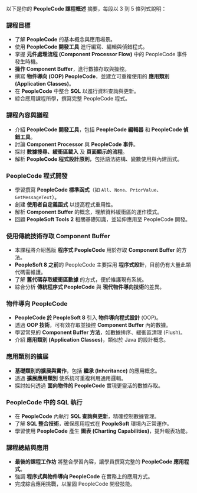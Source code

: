 以下是你的 **PeopleCode 課程概述** 摘要，每段以 3 到 5 條列式說明：

### **課程目標**
- 了解 **PeopleCode** 的基本概念與應用場景。
- 使用 **PeopleCode 開發工具** 進行編寫、編輯與偵錯程式。
- 掌握 **元件處理流程 (Component Processor Flow)** 中的 PeopleCode 事件發生時機。
- **操作 Component Buffer**，進行數據存取與操控。
- 撰寫 **物件導向 (OOP) PeopleCode**，並建立可重複使用的 **應用類別 (Application Classes)**。
- 在 **PeopleCode** 中整合 **SQL** 以進行資料查詢與更新。
- 綜合應用課程所學，撰寫完整 PeopleCode 程式。

### **課程內容與議程**
- 介紹 **PeopleCode 開發工具**，包括 **PeopleCode 編輯器** 和 **PeopleCode 偵錯工具**。
- 討論 **Component Processor** 與 **PeopleCode 事件**。
- 探討 **數據搜尋、緩衝區載入** 及 **頁面顯示的流程**。
- 解析 **PeopleCode 程式設計原則**，包括語法結構、變數使用與內建函式。

### **PeopleCode 程式開發**
- 學習撰寫 **PeopleCode 標準函式**（如 `All`、`None`、`PriorValue`、`GetMessageText`）。
- 創建 **使用者自定義函式** 以提高程式重用性。
- 解析 **Component Buffer** 的概念，理解資料緩衝區的運作模式。
- 回顧 **PeopleSoft Tools 2** 相關基礎知識，並延伸應用至 PeopleCode 開發。



### **使用傳統技術存取 Component Buffer**
- 本課程將介紹舊版 **程序式 PeopleCode** 用於存取 **Component Buffer** 的方法。
- **PeopleSoft 8 之前**的 PeopleCode 主要採用 **程序式設計**，目前仍有大量此類代碼需維護。
- 了解 **舊代碼存取緩衝區數據** 的方式，便於維護現有系統。
- 綜合分析 **傳統程序式 PeopleCode** 與 **現代物件導向技術**的差異。

### **物件導向 PeopleCode**
- **PeopleCode 於 PeopleSoft 8** 引入 **物件導向程式設計** (OOP)。
- 透過 **OOP 技術**，可有效存取並操控 **Component Buffer** 內的數據。
- 學習常見的 **Component Buffer 方法**，如數據排序、緩衝區清理 (Flush)。
- 介紹 **應用類別 (Application Classes)**，類似於 Java 的設計概念。

### **應用類別的擴展**
- **基礎類別的擴展與實作**，包括 **繼承 (Inheritance)** 的應用概念。
- 透過 **擴展應用類別** 使系統可重複利用通用邏輯。
- 探討如何透過 **面向物件的 PeopleCode** 實現更靈活的數據存取。

### **PeopleCode 中的 SQL 執行**
- 在 **PeopleCode** 內執行 **SQL 查詢與更新**，精確控制數據管理。
- 了解 **SQL 整合技術**，確保應用程式在 **PeopleSoft** 環境內正常運作。
- 學習使用 **PeopleCode** 產生 **圖表 (Charting Capabilities)**，提升報表功能。

### **課程總結與應用**
- **最後的課程工作坊** 將整合學習內容，讓學員撰寫完整的 **PeopleCode 應用程式**。
- 強調 **程序式與物件導向 PeopleCode** 在實務上的應用方式。
- 完成綜合應用挑戰，以鞏固 PeopleCode 開發技能。


